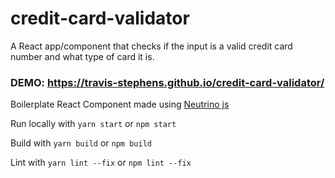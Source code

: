 # credit-card-validator
A React app/component that checks if the input is a valid credit card number and what type of card it is.

### DEMO: https://travis-stephens.github.io/credit-card-validator/

Boilerplate React Component made using [Neutrino js](https://neutrinojs.org/)


Run locally with `yarn start` or `npm start`

Build with `yarn build` or `npm build`

Lint with `yarn lint --fix` or `npm lint --fix`


